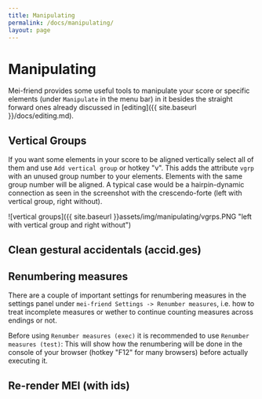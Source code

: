```yaml
---
title: Manipulating
permalink: /docs/manipulating/
layout: page
---
```

# Manipulating

Mei-friend provides some useful tools to manipulate your score or specific elements (under `Manipulate` in the menu bar) in it besides the straight forward ones already discussed in [editing]({{ site.baseurl }}/docs/editing.md).

## Vertical Groups

If you want some elements in your score to be aligned vertically select all of them and use `Add vertical group` or hotkey "v". This adds the attribute `vgrp` with an unused group number to your elements. Elements with the same group number will be aligned. A typical case would be a hairpin-dynamic connection as seen in the screenshot with the crescendo-forte (left with vertical group, right without).

![vertical groups]({{ site.baseurl }}assets/img/manipulating/vgrps.PNG "left with vertical group and right without")

## Clean gestural accidentals (accid.ges)

## Renumbering measures

There are a couple of important settings for renumbering measures in the settings panel under `mei-friend Settings -> Renumber measures`, i.e. how to treat incomplete measures or wether to continue counting measures across endings or not.

Before using `Renumber measures (exec)` it is recommended to use `Renumber measures (test)`: This will show how the renumbering will be done in the console of your browser (hotkey "F12" for many browsers) before actually executing it.

## Re-render MEI (with ids)

